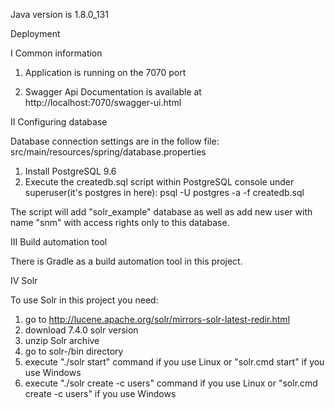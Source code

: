 Java version is 1.8.0_131

Deployment

I Common information

1. Application is running on the 7070 port

2. Swagger Api Documentation is available at http://localhost:7070/swagger-ui.html

II Configuring database

Database connection settings are in the follow file:
src/main/resources/spring/database.properties

1. Install PostgreSQL 9.6
2. Execute the createdb.sql script within PostgreSQL 
console under superuser(it's postgres in here): 
psql -U postgres -a -f createdb.sql

The script will add "solr_example" database as well as 
add new user with name "snm" with access rights only to this database. 

III Build automation tool

There is Gradle as a build automation tool in this project.

IV Solr

To use Solr in this project you need:
1. go to http://lucene.apache.org/solr/mirrors-solr-latest-redir.html 
2. download 7.4.0 solr version
3. unzip Solr archive
4. go to solr-<version>/bin directory
5. execute "./solr start" command if you use Linux or "solr.cmd start" if you use Windows
6. execute "./solr create -c users" command if you use Linux or "solr.cmd create -c users" if you use Windows